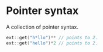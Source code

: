 # Pointer syntax

A collection of pointer syntax.

```c++
ext::get("h*llo")** // points to 2.
ext::get("hello")*2 // points to 2.
```
